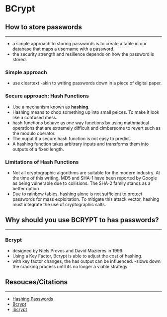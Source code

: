 # BCrypt


## How to store passwords
---

- a simple approach to storing passwords is to create a table in our database that maps a username with a password.
- the security strength and resilience depends on how the password is stored.

### Simple approach

- use cleartext -akin to writing passwords down in a piece of digital paper.

### Secure approach: Hash Functions

- Use a mechanism known as **hashing**.
- Hashing means to chop something up into small peices. To make it look like a confused mess.
-  hash functions behave as one way functions by using mathmatical operations that are extremely difficult and cimbersome to revert such as the modulo operator.
- The ouput if a secure hash function is not easy to predict.
- A hashing function takes arbitrary inputs and transforms them into outputs of a fixed length.

### Limitations of Hash Functions

- Not all cryptographic algorithms are suitable for the modern industry. At the time of this writing, MD5 and SHA-1 have been reported by Google as being vulnerable due to collisions. The SHA-2 family stands as a better option
- Due to rainbow tables, hashing alone is not sufficient to protect passwords for mass exploitation. To mitigate this attack vector, hashing must integrate the use of cryptographic salts.

## Why should you use BCRYPT to has passwords?

---

### Bcrypt
- designed by Niels Provos and David Mazieres in 1999.
- Using a Key Factor, Bcrypt is able to adjust the cost of hashing. 
- with key factor changes, the has output can be influenced.
-slows down the cracking process until its no longer a viable strategy.


## Resouces/Citations
---

- [Hashing Passwords](https://auth0.com/blog/hashing-passwords-one-way-road-to-security/)
- [Bcrypt](https://danboterhoven.medium.com/why-you-should-use-bcrypt-to-hash-passwords-af330100b861)
- [jbcrypt](https://www.mindrot.org/projects/jBCrypt/)
